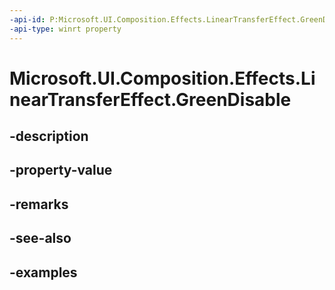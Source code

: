 ```yaml
---
-api-id: P:Microsoft.UI.Composition.Effects.LinearTransferEffect.GreenDisable
-api-type: winrt property
---
```


# Microsoft.UI.Composition.Effects.LinearTransferEffect.GreenDisable

<!--
public bool GreenDisable { get; set; }
-->


## -description

## -property-value

## -remarks

## -see-also

## -examples


